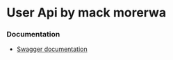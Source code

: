 # User Api by mack morerwa

###  Documentation

* [Swagger documentation](http://localhost:8080/swagger-ui-custom.html)

